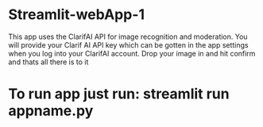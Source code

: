 # Streamlit-webApp-1
This app uses the ClarifAI API for image recognition and moderation.
You will provide your Clarif AI API key which can be gotten in the app settings when you log into your ClarifAI account.
Drop your image in and hit confirm and thats all there is to it

# To run app just run: streamlit run appname.py
